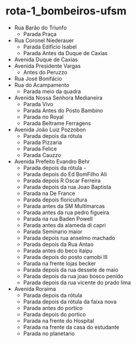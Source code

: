 # rota-1_bombeiros-ufsm

- Rua Barão do Triunfo  
  - Parada Praça
- Rua Coronel Niederauer  
  - Parada Edificio Isabel
  - Parada Antes da Duque de Caxias
- Avenida Duque de Caxias  
- Avenida Presidente Vargas
  - Antes do Peruzzo
- Rua José Bonifácio
- Rua do Acampamento  
  - Parada meio da quadra
- Avenida Nossa Senhora Medianeira
  - Parada Vivo
  - Parada Antes do Posto Bambino
  - Parada no Royal
  - Parada Beltrame Ferragens
- Avenida João Luiz Pozzobon
  - Parada depois da rótula
  - Parada Pizzaria
  - Parada Felice
  - Parada Cauzzo
- Avenida Prefeito Evandro Behr
  - Parada depois da rótula -
  - Parada depois do Ed BomFilho Ali
  - Parada depois R Oscar Ferreira  
  - Parada depois da rua Joao Baptista  
  - Parada na De France  
  - Parada depois floricultura
  - Parada antes da SM Multimarcas
  - Parada antes da rua pedro figueira
  - Parada na rua Baden Powell
  - Parada antes da alameda di capri
  - Parada Seminario maior
  - Parada depois rua anselmo machado
  - Parada depois da Rua Antao
  - Parada antes do beco itaipu
  - Parada depois do posto camobi III
  - Parada na frente lojas becker
  - Parada depois da rua dessete de maio
  - Parada depois da rua joao bosco penido
  - Parada depois da rua vicente do prado lima
- Avenida Roraima
  - Parada depois da rótula
  - Parada depois da rótula da faixa nova
  - Parada antes do portico
  - Parada depois do portico
  - Parada na frente do Hospital
  - Parada na frente da casa do estudante
  - Parada no planetario
